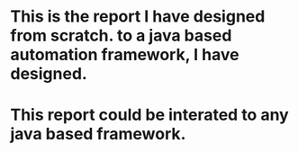 # This is the report I have designed from scratch. to a java based automation framework, I have designed. 
# This report could be interated to any java based framework.
